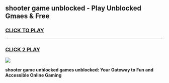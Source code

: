 
## shooter game unblocked - Play Unblocked Gmaes & Free
<h3>
<a href="https://news.freeplayer.one?title=shooter_game_unblocked&ref=23F">CLICK TO PLAY</a></h3>
<hr>

<h3>
<a href="https://news.freeplayer.one?title=shooter_game_unblocked&ref=23F">CLICK 2 PLAY</a>
  
</h3>

<a href="https://news.freeplayer.one?title=shooter_game_unblocked&ref=23F/"><img src="https://clearcache.store/games.png"></a>


**shooter game unblocked games unblocked: Your Gateway to Fun and Accessible Online Gaming**
